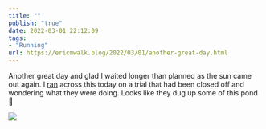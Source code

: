 ```yaml
---
title: ""
publish: "true"
date: 2022-03-01 22:12:09
tags:
- "Running"
url: https://ericmwalk.blog/2022/03/01/another-great-day.html
---
```

Another great day and glad I waited longer than planned as the sun came out again. I [ran](http://www.strava.com/activities/6758531345) across this today on a trial that had been closed off and wondering what they were doing. Looks like they dug up some of this pond 🤔


![](https://ericmwalk.blog/uploads/2022/b3396eb600.jpg)
